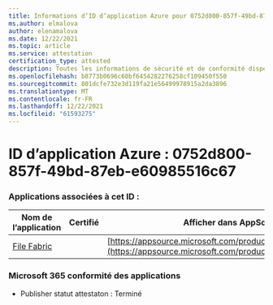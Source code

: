 ```yaml
---
title: Informations d’ID d’application Azure pour 0752d800-857f-49bd-87eb-e60985516c67
ms.author: elmalova
author: elenamalova
ms.date: 12/22/2021
ms.topic: article
ms.service: attestation
certification_type: attested
description: Toutes les informations de sécurité et de conformité disponibles pour 0752d800-857f-49bd-87eb-e60985516c67.
ms.openlocfilehash: b8773b0696c60bf6454282276258cf109450f550
ms.sourcegitcommit: 801dcfe732e3d119fa21e56499978915a2da3896
ms.translationtype: MT
ms.contentlocale: fr-FR
ms.lasthandoff: 12/22/2021
ms.locfileid: "61593275"
---
```

# <a name="azure-app-id-0752d800-857f-49bd-87eb-e60985516c67"></a>ID d’application Azure : 0752d800-857f-49bd-87eb-e60985516c67


### <a name="apps-associated-with-this-id"></a>Applications associées à cet ID :
| **Nom de l’application** | **Certifié** | **Afficher dans AppSource** |
|--------------|---------------|-----------------------|
| [File Fabric](https://docs.microsoft.com/microsoft-365-app-certification/forward/WA200003017) |  | [https://appsource.microsoft.com/product/office/WA200003017](https://appsource.microsoft.com/product/office/WA200003017) |

### <a name="microsoft-365-app-compliance-status"></a>Microsoft 365 conformité des applications
- Publisher statut attestaton : Terminé
